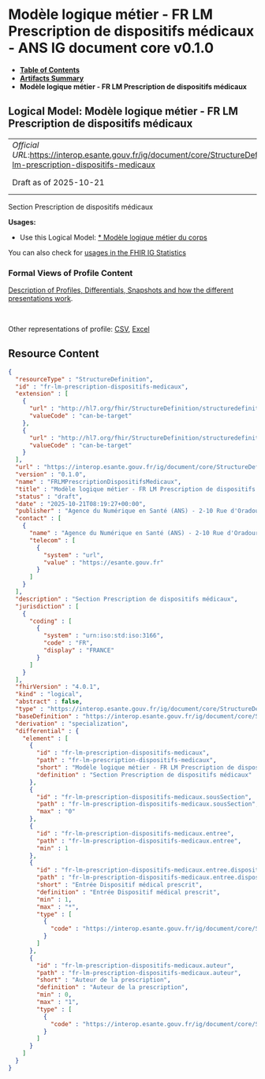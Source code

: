 # Modèle logique métier - FR LM Prescription de dispositifs médicaux - ANS IG document core v0.1.0

* [**Table of Contents**](toc.md)
* [**Artifacts Summary**](artifacts.md)
* **Modèle logique métier - FR LM Prescription de dispositifs médicaux**

## Logical Model: Modèle logique métier - FR LM Prescription de dispositifs médicaux 

| | |
| :--- | :--- |
| *Official URL*:https://interop.esante.gouv.fr/ig/document/core/StructureDefinition/fr-lm-prescription-dispositifs-medicaux | *Version*:0.1.0 |
| Draft as of 2025-10-21 | *Computable Name*:FRLMPrescriptionDispositifsMedicaux |

 
Section Prescription de dispositifs médicaux 

**Usages:**

* Use this Logical Model: [* Modèle logique métier du corps](StructureDefinition-FRLMCorpsDocument.md)

You can also check for [usages in the FHIR IG Statistics](https://packages2.fhir.org/xig/ans.document.fr.core|current/StructureDefinition/fr-lm-prescription-dispositifs-medicaux)

### Formal Views of Profile Content

 [Description of Profiles, Differentials, Snapshots and how the different presentations work](http://build.fhir.org/ig/FHIR/ig-guidance/readingIgs.html#structure-definitions). 

 

Other representations of profile: [CSV](StructureDefinition-fr-lm-prescription-dispositifs-medicaux.csv), [Excel](StructureDefinition-fr-lm-prescription-dispositifs-medicaux.xlsx) 



## Resource Content

```json
{
  "resourceType" : "StructureDefinition",
  "id" : "fr-lm-prescription-dispositifs-medicaux",
  "extension" : [
    {
      "url" : "http://hl7.org/fhir/StructureDefinition/structuredefinition-type-characteristics",
      "valueCode" : "can-be-target"
    },
    {
      "url" : "http://hl7.org/fhir/StructureDefinition/structuredefinition-type-characteristics",
      "valueCode" : "can-be-target"
    }
  ],
  "url" : "https://interop.esante.gouv.fr/ig/document/core/StructureDefinition/fr-lm-prescription-dispositifs-medicaux",
  "version" : "0.1.0",
  "name" : "FRLMPrescriptionDispositifsMedicaux",
  "title" : "Modèle logique métier - FR LM Prescription de dispositifs médicaux",
  "status" : "draft",
  "date" : "2025-10-21T08:19:27+00:00",
  "publisher" : "Agence du Numérique en Santé (ANS) - 2-10 Rue d'Oradour-sur-Glane, 75015 Paris",
  "contact" : [
    {
      "name" : "Agence du Numérique en Santé (ANS) - 2-10 Rue d'Oradour-sur-Glane, 75015 Paris",
      "telecom" : [
        {
          "system" : "url",
          "value" : "https://esante.gouv.fr"
        }
      ]
    }
  ],
  "description" : "Section Prescription de dispositifs médicaux",
  "jurisdiction" : [
    {
      "coding" : [
        {
          "system" : "urn:iso:std:iso:3166",
          "code" : "FR",
          "display" : "FRANCE"
        }
      ]
    }
  ],
  "fhirVersion" : "4.0.1",
  "kind" : "logical",
  "abstract" : false,
  "type" : "https://interop.esante.gouv.fr/ig/document/core/StructureDefinition/fr-lm-prescription-dispositifs-medicaux",
  "baseDefinition" : "https://interop.esante.gouv.fr/ig/document/core/StructureDefinition/fr-lm-section",
  "derivation" : "specialization",
  "differential" : {
    "element" : [
      {
        "id" : "fr-lm-prescription-dispositifs-medicaux",
        "path" : "fr-lm-prescription-dispositifs-medicaux",
        "short" : "Modèle logique métier - FR LM Prescription de dispositifs médicaux",
        "definition" : "Section Prescription de dispositifs médicaux"
      },
      {
        "id" : "fr-lm-prescription-dispositifs-medicaux.sousSection",
        "path" : "fr-lm-prescription-dispositifs-medicaux.sousSection",
        "max" : "0"
      },
      {
        "id" : "fr-lm-prescription-dispositifs-medicaux.entree",
        "path" : "fr-lm-prescription-dispositifs-medicaux.entree",
        "min" : 1
      },
      {
        "id" : "fr-lm-prescription-dispositifs-medicaux.entree.dispositifMedical",
        "path" : "fr-lm-prescription-dispositifs-medicaux.entree.dispositifMedical",
        "short" : "Entrée Dispositif médical prescrit",
        "definition" : "Entrée Dispositif médical prescrit",
        "min" : 1,
        "max" : "*",
        "type" : [
          {
            "code" : "https://interop.esante.gouv.fr/ig/document/core/StructureDefinition/fr-lm-dispositif-medical-entree"
          }
        ]
      },
      {
        "id" : "fr-lm-prescription-dispositifs-medicaux.auteur",
        "path" : "fr-lm-prescription-dispositifs-medicaux.auteur",
        "short" : "Auteur de la prescription",
        "definition" : "Auteur de la prescription",
        "min" : 0,
        "max" : "1",
        "type" : [
          {
            "code" : "https://interop.esante.gouv.fr/ig/document/core/StructureDefinition/fr-lm-auteur"
          }
        ]
      }
    ]
  }
}

```
